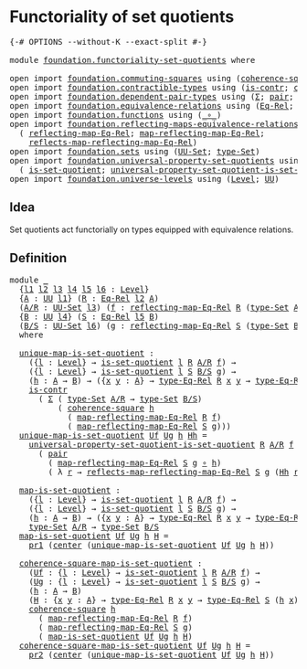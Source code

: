 # Functoriality of set quotients

<pre class="Agda"><a id="43" class="Symbol">{-#</a> <a id="47" class="Keyword">OPTIONS</a> <a id="55" class="Pragma">--without-K</a> <a id="67" class="Pragma">--exact-split</a> <a id="81" class="Symbol">#-}</a>

<a id="86" class="Keyword">module</a> <a id="93" href="foundation.functoriality-set-quotients.html" class="Module">foundation.functoriality-set-quotients</a> <a id="132" class="Keyword">where</a>

<a id="139" class="Keyword">open</a> <a id="144" class="Keyword">import</a> <a id="151" href="foundation.commuting-squares.html" class="Module">foundation.commuting-squares</a> <a id="180" class="Keyword">using</a> <a id="186" class="Symbol">(</a><a id="187" href="foundation-core.commuting-squares.html#532" class="Function">coherence-square</a><a id="203" class="Symbol">)</a>
<a id="205" class="Keyword">open</a> <a id="210" class="Keyword">import</a> <a id="217" href="foundation.contractible-types.html" class="Module">foundation.contractible-types</a> <a id="247" class="Keyword">using</a> <a id="253" class="Symbol">(</a><a id="254" href="foundation-core.contractible-types.html#925" class="Function">is-contr</a><a id="262" class="Symbol">;</a> <a id="264" href="foundation-core.contractible-types.html#1018" class="Function">center</a><a id="270" class="Symbol">)</a>
<a id="272" class="Keyword">open</a> <a id="277" class="Keyword">import</a> <a id="284" href="foundation.dependent-pair-types.html" class="Module">foundation.dependent-pair-types</a> <a id="316" class="Keyword">using</a> <a id="322" class="Symbol">(</a><a id="323" href="foundation-core.dependent-pair-types.html#502" class="Record">Σ</a><a id="324" class="Symbol">;</a> <a id="326" href="foundation-core.dependent-pair-types.html#575" class="InductiveConstructor">pair</a><a id="330" class="Symbol">;</a> <a id="332" href="foundation-core.dependent-pair-types.html#592" class="Field">pr1</a><a id="335" class="Symbol">;</a> <a id="337" href="foundation-core.dependent-pair-types.html#604" class="Field">pr2</a><a id="340" class="Symbol">)</a>
<a id="342" class="Keyword">open</a> <a id="347" class="Keyword">import</a> <a id="354" href="foundation.equivalence-relations.html" class="Module">foundation.equivalence-relations</a> <a id="387" class="Keyword">using</a> <a id="393" class="Symbol">(</a><a id="394" href="foundation.equivalence-relations.html#957" class="Function">Eq-Rel</a><a id="400" class="Symbol">;</a> <a id="402" href="foundation.equivalence-relations.html#1174" class="Function">type-Eq-Rel</a><a id="413" class="Symbol">)</a>
<a id="415" class="Keyword">open</a> <a id="420" class="Keyword">import</a> <a id="427" href="foundation.functions.html" class="Module">foundation.functions</a> <a id="448" class="Keyword">using</a> <a id="454" class="Symbol">(</a><a id="455" href="foundation-core.functions.html#407" class="Function Operator">_∘_</a><a id="458" class="Symbol">)</a>
<a id="460" class="Keyword">open</a> <a id="465" class="Keyword">import</a> <a id="472" href="foundation.reflecting-maps-equivalence-relations.html" class="Module">foundation.reflecting-maps-equivalence-relations</a> <a id="521" class="Keyword">using</a>
  <a id="529" class="Symbol">(</a> <a id="531" href="foundation.reflecting-maps-equivalence-relations.html#1565" class="Function">reflecting-map-Eq-Rel</a><a id="552" class="Symbol">;</a> <a id="554" href="foundation.reflecting-maps-equivalence-relations.html#1687" class="Function">map-reflecting-map-Eq-Rel</a><a id="579" class="Symbol">;</a>
    <a id="585" href="foundation.reflecting-maps-equivalence-relations.html#1815" class="Function">reflects-map-reflecting-map-Eq-Rel</a><a id="619" class="Symbol">)</a>
<a id="621" class="Keyword">open</a> <a id="626" class="Keyword">import</a> <a id="633" href="foundation.sets.html" class="Module">foundation.sets</a> <a id="649" class="Keyword">using</a> <a id="655" class="Symbol">(</a><a id="656" href="foundation-core.sets.html#1177" class="Function">UU-Set</a><a id="662" class="Symbol">;</a> <a id="664" href="foundation-core.sets.html#1291" class="Function">type-Set</a><a id="672" class="Symbol">)</a>
<a id="674" class="Keyword">open</a> <a id="679" class="Keyword">import</a> <a id="686" href="foundation.universal-property-set-quotients.html" class="Module">foundation.universal-property-set-quotients</a> <a id="730" class="Keyword">using</a>
  <a id="738" class="Symbol">(</a> <a id="740" href="foundation.universal-property-set-quotients.html#4565" class="Function">is-set-quotient</a><a id="755" class="Symbol">;</a> <a id="757" href="foundation.universal-property-set-quotients.html#6008" class="Function">universal-property-set-quotient-is-set-quotient</a><a id="804" class="Symbol">)</a>
<a id="806" class="Keyword">open</a> <a id="811" class="Keyword">import</a> <a id="818" href="foundation.universe-levels.html" class="Module">foundation.universe-levels</a> <a id="845" class="Keyword">using</a> <a id="851" class="Symbol">(</a><a id="852" href="Agda.Primitive.html#597" class="Postulate">Level</a><a id="857" class="Symbol">;</a> <a id="859" href="foundation-core.universe-levels.html#222" class="Primitive">UU</a><a id="861" class="Symbol">)</a>
</pre>
## Idea

Set quotients act functorially on types equipped with equivalence relations.

## Definition

<pre class="Agda"><a id="978" class="Keyword">module</a> <a id="985" href="foundation.functoriality-set-quotients.html#985" class="Module">_</a>
  <a id="989" class="Symbol">{</a><a id="990" href="foundation.functoriality-set-quotients.html#990" class="Bound">l1</a> <a id="993" href="foundation.functoriality-set-quotients.html#993" class="Bound">l2</a> <a id="996" href="foundation.functoriality-set-quotients.html#996" class="Bound">l3</a> <a id="999" href="foundation.functoriality-set-quotients.html#999" class="Bound">l4</a> <a id="1002" href="foundation.functoriality-set-quotients.html#1002" class="Bound">l5</a> <a id="1005" href="foundation.functoriality-set-quotients.html#1005" class="Bound">l6</a> <a id="1008" class="Symbol">:</a> <a id="1010" href="Agda.Primitive.html#597" class="Postulate">Level</a><a id="1015" class="Symbol">}</a>
  <a id="1019" class="Symbol">{</a><a id="1020" href="foundation.functoriality-set-quotients.html#1020" class="Bound">A</a> <a id="1022" class="Symbol">:</a> <a id="1024" href="foundation-core.universe-levels.html#222" class="Primitive">UU</a> <a id="1027" href="foundation.functoriality-set-quotients.html#990" class="Bound">l1</a><a id="1029" class="Symbol">}</a> <a id="1031" class="Symbol">(</a><a id="1032" href="foundation.functoriality-set-quotients.html#1032" class="Bound">R</a> <a id="1034" class="Symbol">:</a> <a id="1036" href="foundation.equivalence-relations.html#957" class="Function">Eq-Rel</a> <a id="1043" href="foundation.functoriality-set-quotients.html#993" class="Bound">l2</a> <a id="1046" href="foundation.functoriality-set-quotients.html#1020" class="Bound">A</a><a id="1047" class="Symbol">)</a>
  <a id="1051" class="Symbol">(</a><a id="1052" href="foundation.functoriality-set-quotients.html#1052" class="Bound">A/R</a> <a id="1056" class="Symbol">:</a> <a id="1058" href="foundation-core.sets.html#1177" class="Function">UU-Set</a> <a id="1065" href="foundation.functoriality-set-quotients.html#996" class="Bound">l3</a><a id="1067" class="Symbol">)</a> <a id="1069" class="Symbol">(</a><a id="1070" href="foundation.functoriality-set-quotients.html#1070" class="Bound">f</a> <a id="1072" class="Symbol">:</a> <a id="1074" href="foundation.reflecting-maps-equivalence-relations.html#1565" class="Function">reflecting-map-Eq-Rel</a> <a id="1096" href="foundation.functoriality-set-quotients.html#1032" class="Bound">R</a> <a id="1098" class="Symbol">(</a><a id="1099" href="foundation-core.sets.html#1291" class="Function">type-Set</a> <a id="1108" href="foundation.functoriality-set-quotients.html#1052" class="Bound">A/R</a><a id="1111" class="Symbol">))</a>
  <a id="1116" class="Symbol">{</a><a id="1117" href="foundation.functoriality-set-quotients.html#1117" class="Bound">B</a> <a id="1119" class="Symbol">:</a> <a id="1121" href="foundation-core.universe-levels.html#222" class="Primitive">UU</a> <a id="1124" href="foundation.functoriality-set-quotients.html#999" class="Bound">l4</a><a id="1126" class="Symbol">}</a> <a id="1128" class="Symbol">(</a><a id="1129" href="foundation.functoriality-set-quotients.html#1129" class="Bound">S</a> <a id="1131" class="Symbol">:</a> <a id="1133" href="foundation.equivalence-relations.html#957" class="Function">Eq-Rel</a> <a id="1140" href="foundation.functoriality-set-quotients.html#1002" class="Bound">l5</a> <a id="1143" href="foundation.functoriality-set-quotients.html#1117" class="Bound">B</a><a id="1144" class="Symbol">)</a>
  <a id="1148" class="Symbol">(</a><a id="1149" href="foundation.functoriality-set-quotients.html#1149" class="Bound">B/S</a> <a id="1153" class="Symbol">:</a> <a id="1155" href="foundation-core.sets.html#1177" class="Function">UU-Set</a> <a id="1162" href="foundation.functoriality-set-quotients.html#1005" class="Bound">l6</a><a id="1164" class="Symbol">)</a> <a id="1166" class="Symbol">(</a><a id="1167" href="foundation.functoriality-set-quotients.html#1167" class="Bound">g</a> <a id="1169" class="Symbol">:</a> <a id="1171" href="foundation.reflecting-maps-equivalence-relations.html#1565" class="Function">reflecting-map-Eq-Rel</a> <a id="1193" href="foundation.functoriality-set-quotients.html#1129" class="Bound">S</a> <a id="1195" class="Symbol">(</a><a id="1196" href="foundation-core.sets.html#1291" class="Function">type-Set</a> <a id="1205" href="foundation.functoriality-set-quotients.html#1149" class="Bound">B/S</a><a id="1208" class="Symbol">))</a>
  <a id="1213" class="Keyword">where</a>

  <a id="1222" href="foundation.functoriality-set-quotients.html#1222" class="Function">unique-map-is-set-quotient</a> <a id="1249" class="Symbol">:</a>
    <a id="1255" class="Symbol">({</a><a id="1257" href="foundation.functoriality-set-quotients.html#1257" class="Bound">l</a> <a id="1259" class="Symbol">:</a> <a id="1261" href="Agda.Primitive.html#597" class="Postulate">Level</a><a id="1266" class="Symbol">}</a> <a id="1268" class="Symbol">→</a> <a id="1270" href="foundation.universal-property-set-quotients.html#4565" class="Function">is-set-quotient</a> <a id="1286" href="foundation.functoriality-set-quotients.html#1257" class="Bound">l</a> <a id="1288" href="foundation.functoriality-set-quotients.html#1032" class="Bound">R</a> <a id="1290" href="foundation.functoriality-set-quotients.html#1052" class="Bound">A/R</a> <a id="1294" href="foundation.functoriality-set-quotients.html#1070" class="Bound">f</a><a id="1295" class="Symbol">)</a> <a id="1297" class="Symbol">→</a>
    <a id="1303" class="Symbol">({</a><a id="1305" href="foundation.functoriality-set-quotients.html#1305" class="Bound">l</a> <a id="1307" class="Symbol">:</a> <a id="1309" href="Agda.Primitive.html#597" class="Postulate">Level</a><a id="1314" class="Symbol">}</a> <a id="1316" class="Symbol">→</a> <a id="1318" href="foundation.universal-property-set-quotients.html#4565" class="Function">is-set-quotient</a> <a id="1334" href="foundation.functoriality-set-quotients.html#1305" class="Bound">l</a> <a id="1336" href="foundation.functoriality-set-quotients.html#1129" class="Bound">S</a> <a id="1338" href="foundation.functoriality-set-quotients.html#1149" class="Bound">B/S</a> <a id="1342" href="foundation.functoriality-set-quotients.html#1167" class="Bound">g</a><a id="1343" class="Symbol">)</a> <a id="1345" class="Symbol">→</a>
    <a id="1351" class="Symbol">(</a><a id="1352" href="foundation.functoriality-set-quotients.html#1352" class="Bound">h</a> <a id="1354" class="Symbol">:</a> <a id="1356" href="foundation.functoriality-set-quotients.html#1020" class="Bound">A</a> <a id="1358" class="Symbol">→</a> <a id="1360" href="foundation.functoriality-set-quotients.html#1117" class="Bound">B</a><a id="1361" class="Symbol">)</a> <a id="1363" class="Symbol">→</a> <a id="1365" class="Symbol">({</a><a id="1367" href="foundation.functoriality-set-quotients.html#1367" class="Bound">x</a> <a id="1369" href="foundation.functoriality-set-quotients.html#1369" class="Bound">y</a> <a id="1371" class="Symbol">:</a> <a id="1373" href="foundation.functoriality-set-quotients.html#1020" class="Bound">A</a><a id="1374" class="Symbol">}</a> <a id="1376" class="Symbol">→</a> <a id="1378" href="foundation.equivalence-relations.html#1174" class="Function">type-Eq-Rel</a> <a id="1390" href="foundation.functoriality-set-quotients.html#1032" class="Bound">R</a> <a id="1392" href="foundation.functoriality-set-quotients.html#1367" class="Bound">x</a> <a id="1394" href="foundation.functoriality-set-quotients.html#1369" class="Bound">y</a> <a id="1396" class="Symbol">→</a> <a id="1398" href="foundation.equivalence-relations.html#1174" class="Function">type-Eq-Rel</a> <a id="1410" href="foundation.functoriality-set-quotients.html#1129" class="Bound">S</a> <a id="1412" class="Symbol">(</a><a id="1413" href="foundation.functoriality-set-quotients.html#1352" class="Bound">h</a> <a id="1415" href="foundation.functoriality-set-quotients.html#1367" class="Bound">x</a><a id="1416" class="Symbol">)</a> <a id="1418" class="Symbol">(</a><a id="1419" href="foundation.functoriality-set-quotients.html#1352" class="Bound">h</a> <a id="1421" href="foundation.functoriality-set-quotients.html#1369" class="Bound">y</a><a id="1422" class="Symbol">))</a> <a id="1425" class="Symbol">→</a>
    <a id="1431" href="foundation-core.contractible-types.html#925" class="Function">is-contr</a>
      <a id="1446" class="Symbol">(</a> <a id="1448" href="foundation-core.dependent-pair-types.html#502" class="Record">Σ</a> <a id="1450" class="Symbol">(</a> <a id="1452" href="foundation-core.sets.html#1291" class="Function">type-Set</a> <a id="1461" href="foundation.functoriality-set-quotients.html#1052" class="Bound">A/R</a> <a id="1465" class="Symbol">→</a> <a id="1467" href="foundation-core.sets.html#1291" class="Function">type-Set</a> <a id="1476" href="foundation.functoriality-set-quotients.html#1149" class="Bound">B/S</a><a id="1479" class="Symbol">)</a>
          <a id="1491" class="Symbol">(</a> <a id="1493" href="foundation-core.commuting-squares.html#532" class="Function">coherence-square</a> <a id="1510" href="foundation.functoriality-set-quotients.html#1352" class="Bound">h</a>
            <a id="1524" class="Symbol">(</a> <a id="1526" href="foundation.reflecting-maps-equivalence-relations.html#1687" class="Function">map-reflecting-map-Eq-Rel</a> <a id="1552" href="foundation.functoriality-set-quotients.html#1032" class="Bound">R</a> <a id="1554" href="foundation.functoriality-set-quotients.html#1070" class="Bound">f</a><a id="1555" class="Symbol">)</a>
            <a id="1569" class="Symbol">(</a> <a id="1571" href="foundation.reflecting-maps-equivalence-relations.html#1687" class="Function">map-reflecting-map-Eq-Rel</a> <a id="1597" href="foundation.functoriality-set-quotients.html#1129" class="Bound">S</a> <a id="1599" href="foundation.functoriality-set-quotients.html#1167" class="Bound">g</a><a id="1600" class="Symbol">)))</a>
  <a id="1606" href="foundation.functoriality-set-quotients.html#1222" class="Function">unique-map-is-set-quotient</a> <a id="1633" href="foundation.functoriality-set-quotients.html#1633" class="Bound">Uf</a> <a id="1636" href="foundation.functoriality-set-quotients.html#1636" class="Bound">Ug</a> <a id="1639" href="foundation.functoriality-set-quotients.html#1639" class="Bound">h</a> <a id="1641" href="foundation.functoriality-set-quotients.html#1641" class="Bound">Hh</a> <a id="1644" class="Symbol">=</a>
    <a id="1650" href="foundation.universal-property-set-quotients.html#6008" class="Function">universal-property-set-quotient-is-set-quotient</a> <a id="1698" href="foundation.functoriality-set-quotients.html#1032" class="Bound">R</a> <a id="1700" href="foundation.functoriality-set-quotients.html#1052" class="Bound">A/R</a> <a id="1704" href="foundation.functoriality-set-quotients.html#1070" class="Bound">f</a> <a id="1706" href="foundation.functoriality-set-quotients.html#1633" class="Bound">Uf</a> <a id="1709" href="foundation.functoriality-set-quotients.html#1149" class="Bound">B/S</a>
      <a id="1719" class="Symbol">(</a> <a id="1721" href="foundation-core.dependent-pair-types.html#575" class="InductiveConstructor">pair</a>
        <a id="1734" class="Symbol">(</a> <a id="1736" href="foundation.reflecting-maps-equivalence-relations.html#1687" class="Function">map-reflecting-map-Eq-Rel</a> <a id="1762" href="foundation.functoriality-set-quotients.html#1129" class="Bound">S</a> <a id="1764" href="foundation.functoriality-set-quotients.html#1167" class="Bound">g</a> <a id="1766" href="foundation-core.functions.html#407" class="Function Operator">∘</a> <a id="1768" href="foundation.functoriality-set-quotients.html#1639" class="Bound">h</a><a id="1769" class="Symbol">)</a>
        <a id="1779" class="Symbol">(</a> <a id="1781" class="Symbol">λ</a> <a id="1783" href="foundation.functoriality-set-quotients.html#1783" class="Bound">r</a> <a id="1785" class="Symbol">→</a> <a id="1787" href="foundation.reflecting-maps-equivalence-relations.html#1815" class="Function">reflects-map-reflecting-map-Eq-Rel</a> <a id="1822" href="foundation.functoriality-set-quotients.html#1129" class="Bound">S</a> <a id="1824" href="foundation.functoriality-set-quotients.html#1167" class="Bound">g</a> <a id="1826" class="Symbol">(</a><a id="1827" href="foundation.functoriality-set-quotients.html#1641" class="Bound">Hh</a> <a id="1830" href="foundation.functoriality-set-quotients.html#1783" class="Bound">r</a><a id="1831" class="Symbol">)))</a>

  <a id="1838" href="foundation.functoriality-set-quotients.html#1838" class="Function">map-is-set-quotient</a> <a id="1858" class="Symbol">:</a>
    <a id="1864" class="Symbol">({</a><a id="1866" href="foundation.functoriality-set-quotients.html#1866" class="Bound">l</a> <a id="1868" class="Symbol">:</a> <a id="1870" href="Agda.Primitive.html#597" class="Postulate">Level</a><a id="1875" class="Symbol">}</a> <a id="1877" class="Symbol">→</a> <a id="1879" href="foundation.universal-property-set-quotients.html#4565" class="Function">is-set-quotient</a> <a id="1895" href="foundation.functoriality-set-quotients.html#1866" class="Bound">l</a> <a id="1897" href="foundation.functoriality-set-quotients.html#1032" class="Bound">R</a> <a id="1899" href="foundation.functoriality-set-quotients.html#1052" class="Bound">A/R</a> <a id="1903" href="foundation.functoriality-set-quotients.html#1070" class="Bound">f</a><a id="1904" class="Symbol">)</a> <a id="1906" class="Symbol">→</a>
    <a id="1912" class="Symbol">({</a><a id="1914" href="foundation.functoriality-set-quotients.html#1914" class="Bound">l</a> <a id="1916" class="Symbol">:</a> <a id="1918" href="Agda.Primitive.html#597" class="Postulate">Level</a><a id="1923" class="Symbol">}</a> <a id="1925" class="Symbol">→</a> <a id="1927" href="foundation.universal-property-set-quotients.html#4565" class="Function">is-set-quotient</a> <a id="1943" href="foundation.functoriality-set-quotients.html#1914" class="Bound">l</a> <a id="1945" href="foundation.functoriality-set-quotients.html#1129" class="Bound">S</a> <a id="1947" href="foundation.functoriality-set-quotients.html#1149" class="Bound">B/S</a> <a id="1951" href="foundation.functoriality-set-quotients.html#1167" class="Bound">g</a><a id="1952" class="Symbol">)</a> <a id="1954" class="Symbol">→</a>
    <a id="1960" class="Symbol">(</a><a id="1961" href="foundation.functoriality-set-quotients.html#1961" class="Bound">h</a> <a id="1963" class="Symbol">:</a> <a id="1965" href="foundation.functoriality-set-quotients.html#1020" class="Bound">A</a> <a id="1967" class="Symbol">→</a> <a id="1969" href="foundation.functoriality-set-quotients.html#1117" class="Bound">B</a><a id="1970" class="Symbol">)</a> <a id="1972" class="Symbol">→</a> <a id="1974" class="Symbol">({</a><a id="1976" href="foundation.functoriality-set-quotients.html#1976" class="Bound">x</a> <a id="1978" href="foundation.functoriality-set-quotients.html#1978" class="Bound">y</a> <a id="1980" class="Symbol">:</a> <a id="1982" href="foundation.functoriality-set-quotients.html#1020" class="Bound">A</a><a id="1983" class="Symbol">}</a> <a id="1985" class="Symbol">→</a> <a id="1987" href="foundation.equivalence-relations.html#1174" class="Function">type-Eq-Rel</a> <a id="1999" href="foundation.functoriality-set-quotients.html#1032" class="Bound">R</a> <a id="2001" href="foundation.functoriality-set-quotients.html#1976" class="Bound">x</a> <a id="2003" href="foundation.functoriality-set-quotients.html#1978" class="Bound">y</a> <a id="2005" class="Symbol">→</a> <a id="2007" href="foundation.equivalence-relations.html#1174" class="Function">type-Eq-Rel</a> <a id="2019" href="foundation.functoriality-set-quotients.html#1129" class="Bound">S</a> <a id="2021" class="Symbol">(</a><a id="2022" href="foundation.functoriality-set-quotients.html#1961" class="Bound">h</a> <a id="2024" href="foundation.functoriality-set-quotients.html#1976" class="Bound">x</a><a id="2025" class="Symbol">)</a> <a id="2027" class="Symbol">(</a><a id="2028" href="foundation.functoriality-set-quotients.html#1961" class="Bound">h</a> <a id="2030" href="foundation.functoriality-set-quotients.html#1978" class="Bound">y</a><a id="2031" class="Symbol">))</a> <a id="2034" class="Symbol">→</a>
    <a id="2040" href="foundation-core.sets.html#1291" class="Function">type-Set</a> <a id="2049" href="foundation.functoriality-set-quotients.html#1052" class="Bound">A/R</a> <a id="2053" class="Symbol">→</a> <a id="2055" href="foundation-core.sets.html#1291" class="Function">type-Set</a> <a id="2064" href="foundation.functoriality-set-quotients.html#1149" class="Bound">B/S</a>
  <a id="2070" href="foundation.functoriality-set-quotients.html#1838" class="Function">map-is-set-quotient</a> <a id="2090" href="foundation.functoriality-set-quotients.html#2090" class="Bound">Uf</a> <a id="2093" href="foundation.functoriality-set-quotients.html#2093" class="Bound">Ug</a> <a id="2096" href="foundation.functoriality-set-quotients.html#2096" class="Bound">h</a> <a id="2098" href="foundation.functoriality-set-quotients.html#2098" class="Bound">H</a> <a id="2100" class="Symbol">=</a>
    <a id="2106" href="foundation-core.dependent-pair-types.html#592" class="Field">pr1</a> <a id="2110" class="Symbol">(</a><a id="2111" href="foundation-core.contractible-types.html#1018" class="Function">center</a> <a id="2118" class="Symbol">(</a><a id="2119" href="foundation.functoriality-set-quotients.html#1222" class="Function">unique-map-is-set-quotient</a> <a id="2146" href="foundation.functoriality-set-quotients.html#2090" class="Bound">Uf</a> <a id="2149" href="foundation.functoriality-set-quotients.html#2093" class="Bound">Ug</a> <a id="2152" href="foundation.functoriality-set-quotients.html#2096" class="Bound">h</a> <a id="2154" href="foundation.functoriality-set-quotients.html#2098" class="Bound">H</a><a id="2155" class="Symbol">))</a>

  <a id="2161" href="foundation.functoriality-set-quotients.html#2161" class="Function">coherence-square-map-is-set-quotient</a> <a id="2198" class="Symbol">:</a>
    <a id="2204" class="Symbol">(</a><a id="2205" href="foundation.functoriality-set-quotients.html#2205" class="Bound">Uf</a> <a id="2208" class="Symbol">:</a> <a id="2210" class="Symbol">{</a><a id="2211" href="foundation.functoriality-set-quotients.html#2211" class="Bound">l</a> <a id="2213" class="Symbol">:</a> <a id="2215" href="Agda.Primitive.html#597" class="Postulate">Level</a><a id="2220" class="Symbol">}</a> <a id="2222" class="Symbol">→</a> <a id="2224" href="foundation.universal-property-set-quotients.html#4565" class="Function">is-set-quotient</a> <a id="2240" href="foundation.functoriality-set-quotients.html#2211" class="Bound">l</a> <a id="2242" href="foundation.functoriality-set-quotients.html#1032" class="Bound">R</a> <a id="2244" href="foundation.functoriality-set-quotients.html#1052" class="Bound">A/R</a> <a id="2248" href="foundation.functoriality-set-quotients.html#1070" class="Bound">f</a><a id="2249" class="Symbol">)</a> <a id="2251" class="Symbol">→</a>
    <a id="2257" class="Symbol">(</a><a id="2258" href="foundation.functoriality-set-quotients.html#2258" class="Bound">Ug</a> <a id="2261" class="Symbol">:</a> <a id="2263" class="Symbol">{</a><a id="2264" href="foundation.functoriality-set-quotients.html#2264" class="Bound">l</a> <a id="2266" class="Symbol">:</a> <a id="2268" href="Agda.Primitive.html#597" class="Postulate">Level</a><a id="2273" class="Symbol">}</a> <a id="2275" class="Symbol">→</a> <a id="2277" href="foundation.universal-property-set-quotients.html#4565" class="Function">is-set-quotient</a> <a id="2293" href="foundation.functoriality-set-quotients.html#2264" class="Bound">l</a> <a id="2295" href="foundation.functoriality-set-quotients.html#1129" class="Bound">S</a> <a id="2297" href="foundation.functoriality-set-quotients.html#1149" class="Bound">B/S</a> <a id="2301" href="foundation.functoriality-set-quotients.html#1167" class="Bound">g</a><a id="2302" class="Symbol">)</a> <a id="2304" class="Symbol">→</a>
    <a id="2310" class="Symbol">(</a><a id="2311" href="foundation.functoriality-set-quotients.html#2311" class="Bound">h</a> <a id="2313" class="Symbol">:</a> <a id="2315" href="foundation.functoriality-set-quotients.html#1020" class="Bound">A</a> <a id="2317" class="Symbol">→</a> <a id="2319" href="foundation.functoriality-set-quotients.html#1117" class="Bound">B</a><a id="2320" class="Symbol">)</a>
    <a id="2326" class="Symbol">(</a><a id="2327" href="foundation.functoriality-set-quotients.html#2327" class="Bound">H</a> <a id="2329" class="Symbol">:</a> <a id="2331" class="Symbol">{</a><a id="2332" href="foundation.functoriality-set-quotients.html#2332" class="Bound">x</a> <a id="2334" href="foundation.functoriality-set-quotients.html#2334" class="Bound">y</a> <a id="2336" class="Symbol">:</a> <a id="2338" href="foundation.functoriality-set-quotients.html#1020" class="Bound">A</a><a id="2339" class="Symbol">}</a> <a id="2341" class="Symbol">→</a> <a id="2343" href="foundation.equivalence-relations.html#1174" class="Function">type-Eq-Rel</a> <a id="2355" href="foundation.functoriality-set-quotients.html#1032" class="Bound">R</a> <a id="2357" href="foundation.functoriality-set-quotients.html#2332" class="Bound">x</a> <a id="2359" href="foundation.functoriality-set-quotients.html#2334" class="Bound">y</a> <a id="2361" class="Symbol">→</a> <a id="2363" href="foundation.equivalence-relations.html#1174" class="Function">type-Eq-Rel</a> <a id="2375" href="foundation.functoriality-set-quotients.html#1129" class="Bound">S</a> <a id="2377" class="Symbol">(</a><a id="2378" href="foundation.functoriality-set-quotients.html#2311" class="Bound">h</a> <a id="2380" href="foundation.functoriality-set-quotients.html#2332" class="Bound">x</a><a id="2381" class="Symbol">)</a> <a id="2383" class="Symbol">(</a><a id="2384" href="foundation.functoriality-set-quotients.html#2311" class="Bound">h</a> <a id="2386" href="foundation.functoriality-set-quotients.html#2334" class="Bound">y</a><a id="2387" class="Symbol">))</a> <a id="2390" class="Symbol">→</a>
    <a id="2396" href="foundation-core.commuting-squares.html#532" class="Function">coherence-square</a> <a id="2413" href="foundation.functoriality-set-quotients.html#2311" class="Bound">h</a>
      <a id="2421" class="Symbol">(</a> <a id="2423" href="foundation.reflecting-maps-equivalence-relations.html#1687" class="Function">map-reflecting-map-Eq-Rel</a> <a id="2449" href="foundation.functoriality-set-quotients.html#1032" class="Bound">R</a> <a id="2451" href="foundation.functoriality-set-quotients.html#1070" class="Bound">f</a><a id="2452" class="Symbol">)</a>
      <a id="2460" class="Symbol">(</a> <a id="2462" href="foundation.reflecting-maps-equivalence-relations.html#1687" class="Function">map-reflecting-map-Eq-Rel</a> <a id="2488" href="foundation.functoriality-set-quotients.html#1129" class="Bound">S</a> <a id="2490" href="foundation.functoriality-set-quotients.html#1167" class="Bound">g</a><a id="2491" class="Symbol">)</a>
      <a id="2499" class="Symbol">(</a> <a id="2501" href="foundation.functoriality-set-quotients.html#1838" class="Function">map-is-set-quotient</a> <a id="2521" href="foundation.functoriality-set-quotients.html#2205" class="Bound">Uf</a> <a id="2524" href="foundation.functoriality-set-quotients.html#2258" class="Bound">Ug</a> <a id="2527" href="foundation.functoriality-set-quotients.html#2311" class="Bound">h</a> <a id="2529" href="foundation.functoriality-set-quotients.html#2327" class="Bound">H</a><a id="2530" class="Symbol">)</a>
  <a id="2534" href="foundation.functoriality-set-quotients.html#2161" class="Function">coherence-square-map-is-set-quotient</a> <a id="2571" href="foundation.functoriality-set-quotients.html#2571" class="Bound">Uf</a> <a id="2574" href="foundation.functoriality-set-quotients.html#2574" class="Bound">Ug</a> <a id="2577" href="foundation.functoriality-set-quotients.html#2577" class="Bound">h</a> <a id="2579" href="foundation.functoriality-set-quotients.html#2579" class="Bound">H</a> <a id="2581" class="Symbol">=</a>
    <a id="2587" href="foundation-core.dependent-pair-types.html#604" class="Field">pr2</a> <a id="2591" class="Symbol">(</a><a id="2592" href="foundation-core.contractible-types.html#1018" class="Function">center</a> <a id="2599" class="Symbol">(</a><a id="2600" href="foundation.functoriality-set-quotients.html#1222" class="Function">unique-map-is-set-quotient</a> <a id="2627" href="foundation.functoriality-set-quotients.html#2571" class="Bound">Uf</a> <a id="2630" href="foundation.functoriality-set-quotients.html#2574" class="Bound">Ug</a> <a id="2633" href="foundation.functoriality-set-quotients.html#2577" class="Bound">h</a> <a id="2635" href="foundation.functoriality-set-quotients.html#2579" class="Bound">H</a><a id="2636" class="Symbol">))</a>
</pre>